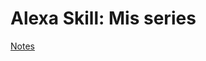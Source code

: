 # Alexa Skill: Mis series

[Notes](https://www.notion.so/kinisoftware/Skill-Mis-series-f4a3706241cc4eee937337272bcb7f65)